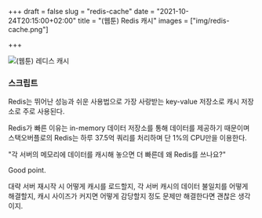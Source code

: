 +++
draft = false
slug = "redis-cache"
date = "2021-10-24T20:15:00+02:00"
title = "(웹툰) Redis 캐시"
images = ["img/redis-cache.png"]

+++

<img src="/img/redis-cache.png" alt="(웹툰) 레디스 캐시" />

### 스크립트

Redis는 뛰어난 성능과 쉬운 사용법으로 가장 사랑받는 key-value 저장소로 캐시 저장소로 주로 사용된다.

Redis가 빠른 이유는 in-memory 데이터 저장소를 통해 데이터를 제공하기 때문이며 스택오버플로의 Redis는 하루 37.5억 쿼리를 처리하며 단 1%의 CPU만을 이용한다.

"각 서버의 메모리에 데이터를 캐시해 놓으면 더 빠른데 왜 Redis를 쓰나요?"

Good point.

대략 서버 재시작 시 어떻게 캐시를 로드할지, 각 서버 캐시의 데이터 불일치를 어떻게 해결할지, 캐시 사이즈가 커지면 어떻게 감당할지 정도 문제만 해결한다면 괜찮은 생각이지.
